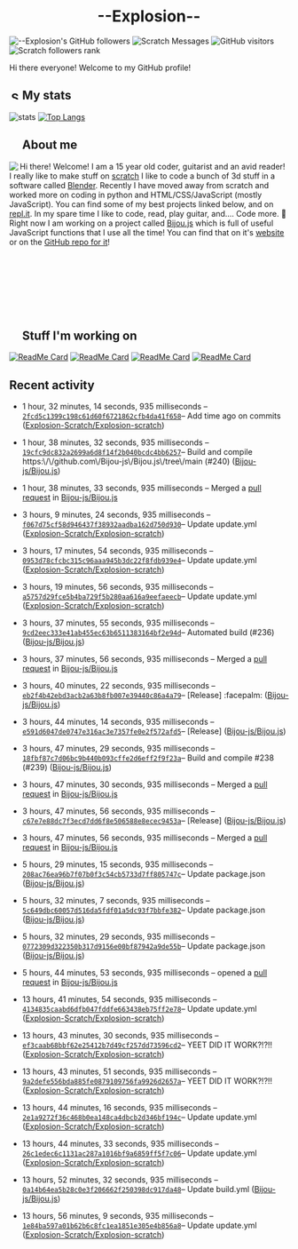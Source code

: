 # <div align="center">--Explosion--</div>

![--Explosion's GitHub followers](https://img.shields.io/github/followers/Explosion-Scratch?color=00bbbb&style=for-the-badge&logo=github&logoColor=fff) 
![Scratch Messages](https://img.shields.io/badge/dynamic/json?label=Scratch+Messages&query=count&url=https%3A%2F%2Fapi.scratch.mit.edu%2Fusers%2f--Explosion--%2Fmessages%2Fcount&color=00bbbb&style=for-the-badge&logo=scratch&logoColor=fff)
![GitHub visitors](https://visitor-badge-reloaded.herokuapp.com/badge?page_id=explosion-scratch.visitor.badge.reloaded&color=00bbbb&style=for-the-badge&logo=github)
![Scratch followers rank](https://img.shields.io/badge/dynamic/json?style=for-the-badge&cacheSeconds=1&logoColor=fff&color=00bbbb&label=Followers%20rank:%20&logo=scratch&query=statistics.ranks.followers&url=https://scratchdb.lefty.one/v2/user/info/--explosion--)

Hi there everyone! Welcome to my GitHub profile! 

##  <img src="https://static.thenounproject.com/png/5639-200.png" alt="Statistics Icons - Download Free Vector Icons | Noun Project" width="15px"/> My stats
![stats](https://github-readme-stats.vercel.app/api?username=Explosion-Scratch&include_all_commits=true&show_icons=true&theme=prussian&count_private=true&cache_seconds=1801)
[![Top Langs](https://github-readme-stats.vercel.app/api/top-langs/?username=Explosion-Scratch&theme=prussian&layout=compact)](explosion.cf)

##  <img src="http://cdn.onlinewebfonts.com/svg/img_256848.png" width="15px"> About me

<img src="https://bestanimations.com/media/explosions/933419296explosion-animation-1.gif" align="left" />

Hi there! Welcome! I am a 15 year old coder, guitarist and an avid reader! I really like to make stuff on [scratch](https://scratch.mit.edu/users/--explosion--) I like to code a bunch of 3d stuff in a software called [Blender](blender.org). Recently I have moved away from scratch and worked more on coding in python and HTML/CSS/JavaScript (mostly JavaScript). You can find some of my best projects linked below, and on [repl.it](https://repl.it/@ExplosionScratc). In my spare time I like to code, read, play guitar, and.... Code more. 🤦 Right now I am working on a project called [Bijou.js](https://bijou.js.org) which is full of useful JavaScript functions that I use all the time! You can find that on it's [website](https://bijou.js.org) or on the [GitHub repo for it](https://github.com/bijou-js/bijou.js)!
<br><br><br><br>
<br><br><br><br>
##  <img src="https://www.vhv.rs/dpng/d/433-4335411_work-work-icon-png-transparent-png.png" width="15px"/> Stuff I'm working on

[![ReadMe Card](https://github-readme-stats.vercel.app/api/pin/?height=100&username=Bijou-js&repo=Bijou.js&theme=prussian)](https://bijou.js.org)
[![ReadMe Card](https://github-readme-stats.vercel.app/api/pin/?height=100&username=Explosion-Scratch&repo=ripple&theme=prussian)](https://github.com/explosion-scratch/ripple)
[![ReadMe Card](https://github-readme-stats.vercel.app/api/pin/?height=100&username=Explosion-Scratch&repo=notes&theme=prussian)](https://notes.explosionscratc.repl.co)
[![ReadMe Card](https://github-readme-stats.vercel.app/api/pin/?height=100&username=Explosion-Scratch&repo=api&theme=prussian)](https://github.com/explosion-scratch/api)

## Recent activity
<ul>
<li><p>1 hour, 32 minutes, 14 seconds, 935 milliseconds – <a href="https://github.com/Explosion-Scratch/Explosion-scratch/commit/2fcd5c1399c198c61d60f6721862cfb4da41f658"><code>2fcd5c1399c198c61d60f6721862cfb4da41f658</code></a>– Add time ago on commits (<a href="https://github.com/Explosion-Scratch/Explosion-scratch">Explosion-Scratch/Explosion-scratch</a>)</p></li>
<li><p>1 hour, 38 minutes, 32 seconds, 935 milliseconds – <a href="https://github.com/Bijou-js/Bijou.js/commit/19cfc9dc832a2699a6d8f14f2b040bcdc4bb6257"><code>19cfc9dc832a2699a6d8f14f2b040bcdc4bb6257</code></a>– Build and compile https:\/\/github.com\/Bijou-js\/Bijou.js\/tree\/main (#240) (<a href="https://github.com/Bijou-js/Bijou.js">Bijou-js/Bijou.js</a>)</p></li>
<li><p>1 hour, 38 minutes, 33 seconds, 935 milliseconds – Merged a <a href="https://github.com/Bijou-js/Bijou.js/pull/240">pull request</a> in <a href="https://github.com/Bijou-js/Bijou.js">Bijou-js/Bijou.js</a></p></li>
<li><p>3 hours, 9 minutes, 24 seconds, 935 milliseconds – <a href="https://github.com/Explosion-Scratch/Explosion-scratch/commit/f067d75cf58d946437f38932aadba162d750d930"><code>f067d75cf58d946437f38932aadba162d750d930</code></a>– Update update.yml (<a href="https://github.com/Explosion-Scratch/Explosion-scratch">Explosion-Scratch/Explosion-scratch</a>)</p></li>
<li><p>3 hours, 17 minutes, 54 seconds, 935 milliseconds – <a href="https://github.com/Explosion-Scratch/Explosion-scratch/commit/0953d78cfcbc315c96aaa945b3dc22f8fdb939e4"><code>0953d78cfcbc315c96aaa945b3dc22f8fdb939e4</code></a>– Update update.yml (<a href="https://github.com/Explosion-Scratch/Explosion-scratch">Explosion-Scratch/Explosion-scratch</a>)</p></li>
<li><p>3 hours, 19 minutes, 56 seconds, 935 milliseconds – <a href="https://github.com/Explosion-Scratch/Explosion-scratch/commit/a5757d29fce5b4ba729f5b280aa616a9eefaeecb"><code>a5757d29fce5b4ba729f5b280aa616a9eefaeecb</code></a>– Update update.yml (<a href="https://github.com/Explosion-Scratch/Explosion-scratch">Explosion-Scratch/Explosion-scratch</a>)</p></li>
<li><p>3 hours, 37 minutes, 55 seconds, 935 milliseconds – <a href="https://github.com/Bijou-js/Bijou.js/commit/9cd2eec333e41ab455ec63b6511383164bf2e94d"><code>9cd2eec333e41ab455ec63b6511383164bf2e94d</code></a>– Automated build (#236) (<a href="https://github.com/Bijou-js/Bijou.js">Bijou-js/Bijou.js</a>)</p></li>
<li><p>3 hours, 37 minutes, 56 seconds, 935 milliseconds – Merged a <a href="https://github.com/Bijou-js/Bijou.js/pull/236">pull request</a> in <a href="https://github.com/Bijou-js/Bijou.js">Bijou-js/Bijou.js</a></p></li>
<li><p>3 hours, 40 minutes, 22 seconds, 935 milliseconds – <a href="https://github.com/Bijou-js/Bijou.js/commit/eb2f4b42ebd3acb2a63b8fb007e39440c86a4a79"><code>eb2f4b42ebd3acb2a63b8fb007e39440c86a4a79</code></a>– [Release] :facepalm: (<a href="https://github.com/Bijou-js/Bijou.js">Bijou-js/Bijou.js</a>)</p></li>
<li><p>3 hours, 44 minutes, 14 seconds, 935 milliseconds – <a href="https://github.com/Bijou-js/Bijou.js/commit/e591d6047de0747e316ac3e7357fe0e2f572afd5"><code>e591d6047de0747e316ac3e7357fe0e2f572afd5</code></a>– [Release] (<a href="https://github.com/Bijou-js/Bijou.js">Bijou-js/Bijou.js</a>)</p></li>
<li><p>3 hours, 47 minutes, 29 seconds, 935 milliseconds – <a href="https://github.com/Bijou-js/Bijou.js/commit/18fbf87c7d06bc9b440b093cffe2d6eff2f9f23a"><code>18fbf87c7d06bc9b440b093cffe2d6eff2f9f23a</code></a>– Build and compile #238 (#239) (<a href="https://github.com/Bijou-js/Bijou.js">Bijou-js/Bijou.js</a>)</p></li>
<li><p>3 hours, 47 minutes, 30 seconds, 935 milliseconds – Merged a <a href="https://github.com/Bijou-js/Bijou.js/pull/239">pull request</a> in <a href="https://github.com/Bijou-js/Bijou.js">Bijou-js/Bijou.js</a></p></li>
<li><p>3 hours, 47 minutes, 56 seconds, 935 milliseconds – <a href="https://github.com/Bijou-js/Bijou.js/commit/c67e7e88dc7f3ecd7dd6f8e506588e8ecec9453a"><code>c67e7e88dc7f3ecd7dd6f8e506588e8ecec9453a</code></a>– [Release] (<a href="https://github.com/Bijou-js/Bijou.js">Bijou-js/Bijou.js</a>)</p></li>
<li><p>3 hours, 47 minutes, 56 seconds, 935 milliseconds – Merged a <a href="https://github.com/Bijou-js/Bijou.js/pull/238">pull request</a> in <a href="https://github.com/Bijou-js/Bijou.js">Bijou-js/Bijou.js</a></p></li>
<li><p>5 hours, 29 minutes, 15 seconds, 935 milliseconds – <a href="https://github.com/Bijou-js/Bijou.js/commit/208ac76ea96b7f07b0f3c54cb5733d7ff805747c"><code>208ac76ea96b7f07b0f3c54cb5733d7ff805747c</code></a>– Update package.json (<a href="https://github.com/Bijou-js/Bijou.js">Bijou-js/Bijou.js</a>)</p></li>
<li><p>5 hours, 32 minutes, 7 seconds, 935 milliseconds – <a href="https://github.com/Bijou-js/Bijou.js/commit/5c649dbc60057d516da5fdf01a5dc93f7bbfe382"><code>5c649dbc60057d516da5fdf01a5dc93f7bbfe382</code></a>– Update package.json (<a href="https://github.com/Bijou-js/Bijou.js">Bijou-js/Bijou.js</a>)</p></li>
<li><p>5 hours, 32 minutes, 29 seconds, 935 milliseconds – <a href="https://github.com/Bijou-js/Bijou.js/commit/0772309d322350b317d9156e00bf87942a9de55b"><code>0772309d322350b317d9156e00bf87942a9de55b</code></a>– Update package.json (<a href="https://github.com/Bijou-js/Bijou.js">Bijou-js/Bijou.js</a>)</p></li>
<li><p>5 hours, 44 minutes, 53 seconds, 935 milliseconds – opened a <a href="https://github.com/Bijou-js/Bijou.js/pull/238">pull request</a> in <a href="https://github.com/Bijou-js/Bijou.js">Bijou-js/Bijou.js</a></p></li>
<li><p>13 hours, 41 minutes, 54 seconds, 935 milliseconds – <a href="https://github.com/Explosion-Scratch/Explosion-scratch/commit/4134835caabd6dfb047fddfe663438eb75ff2e78"><code>4134835caabd6dfb047fddfe663438eb75ff2e78</code></a>– Update update.yml (<a href="https://github.com/Explosion-Scratch/Explosion-scratch">Explosion-Scratch/Explosion-scratch</a>)</p></li>
<li><p>13 hours, 43 minutes, 30 seconds, 935 milliseconds – <a href="https://github.com/Explosion-Scratch/Explosion-scratch/commit/ef3caab68bbf62e25412b7d49cf257dd73596cd2"><code>ef3caab68bbf62e25412b7d49cf257dd73596cd2</code></a>– YEET DID IT WORK?!?!! (<a href="https://github.com/Explosion-Scratch/Explosion-scratch">Explosion-Scratch/Explosion-scratch</a>)</p></li>
<li><p>13 hours, 43 minutes, 51 seconds, 935 milliseconds – <a href="https://github.com/Explosion-Scratch/Explosion-scratch/commit/9a2defe556bda885fe0879109756fa9926d2657a"><code>9a2defe556bda885fe0879109756fa9926d2657a</code></a>– YEET DID IT WORK?!?!! (<a href="https://github.com/Explosion-Scratch/Explosion-scratch">Explosion-Scratch/Explosion-scratch</a>)</p></li>
<li><p>13 hours, 44 minutes, 16 seconds, 935 milliseconds – <a href="https://github.com/Explosion-Scratch/Explosion-scratch/commit/2e1a9272f36c468b0ea148ca4dbcb2d346bf194c"><code>2e1a9272f36c468b0ea148ca4dbcb2d346bf194c</code></a>– Update update.yml (<a href="https://github.com/Explosion-Scratch/Explosion-scratch">Explosion-Scratch/Explosion-scratch</a>)</p></li>
<li><p>13 hours, 44 minutes, 33 seconds, 935 milliseconds – <a href="https://github.com/Explosion-Scratch/Explosion-scratch/commit/26c1edec6c1131ac287a1016bf9a6859ff5f7c06"><code>26c1edec6c1131ac287a1016bf9a6859ff5f7c06</code></a>– Update update.yml (<a href="https://github.com/Explosion-Scratch/Explosion-scratch">Explosion-Scratch/Explosion-scratch</a>)</p></li>
<li><p>13 hours, 52 minutes, 32 seconds, 935 milliseconds – <a href="https://github.com/Bijou-js/Bijou.js/commit/0a14b64ea5b28c0e3f206662f250398dc917da48"><code>0a14b64ea5b28c0e3f206662f250398dc917da48</code></a>– Update build.yml (<a href="https://github.com/Bijou-js/Bijou.js">Bijou-js/Bijou.js</a>)</p></li>
<li><p>13 hours, 56 minutes, 9 seconds, 935 milliseconds – <a href="https://github.com/Explosion-Scratch/Explosion-scratch/commit/1e84ba597a01b62b6c8fc1ea1851e305e4b856a8"><code>1e84ba597a01b62b6c8fc1ea1851e305e4b856a8</code></a>– Update update.yml (<a href="https://github.com/Explosion-Scratch/Explosion-scratch">Explosion-Scratch/Explosion-scratch</a>)</p></li>
</ul>